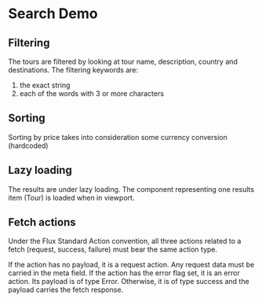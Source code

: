 # Search Demo

## Filtering

The tours are filtered by looking at tour name, description, country and destinations.
The filtering keywords are:

1.  the exact string
2.  each of the words with 3 or more characters

## Sorting

Sorting by price takes into consideration some currency conversion (hardcoded)

## Lazy loading

The results are under lazy loading. The component representing one results item (Tour) is loaded when in viewport.

## Fetch actions

Under the Flux Standard Action convention, all three actions related to a fetch (request, success, failure) must bear the same action type.

If the action has no payload, it is a request action. Any request data must be carried in the meta field.
If the action has the error flag set, it is an error action. Its payload is of type Error.
Otherwise, it is of type success and the payload carries the fetch response.
